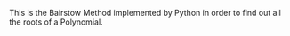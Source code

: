 This is the Bairstow Method implemented by Python in order to find out all the roots of a Polynomial.
